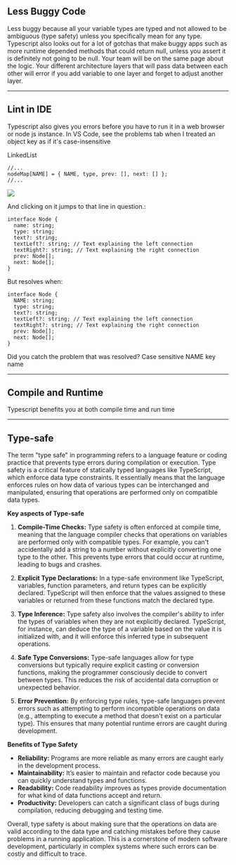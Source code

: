 ## Less Buggy Code

Less buggy because all your variable types are typed and not allowed to be ambiguous (type safety) unless you specifically mean for any type. Typescript also looks out for a lot of gotchas that make buggy apps such as more runtime depended methods that could return null, unless you assert it is definitely not going to be null. Your team will be on the same page about the logic. Your different architecture layers that will pass data between each other will error if you add variable to one layer and forget to adjust another layer.

---

## Lint in IDE

Typescript also gives you errors before you have to run it in a web browser or node js instance. In VS Code, see the problems tab when I treated an object key as if it's case-insensitive

LinkedList

```
//...
nodeMap[NAME] = { NAME, type, prev: [], next: [] };  
//...
```

![](https://i.imgur.com/QQcxX4w.png)


And clicking on it jumps to that line in question.:

```
interface Node {  
  name: string;  
  type: string;  
  text?: string;  
  textLeft?: string; // Text explaining the left connection  
  textRight?: string; // Text explaining the right connection  
  prev: Node[];  
  next: Node[];  
}  

```
  

But resolves when:

```
interface Node {  
  NAME: string;  
  type: string;  
  text?: string;  
  textLeft?: string; // Text explaining the left connection  
  textRight?: string; // Text explaining the right connection  
  prev: Node[];  
  next: Node[];  
}
```

Did you catch the problem that was resolved? Case sensitive NAME key name


---

## Compile and Runtime

Typescript benefits you at both compile time and run time

---

## Type-safe

The term "type safe" in programming refers to a language feature or coding practice that prevents type errors during compilation or execution. Type safety is a critical feature of statically typed languages like TypeScript, which enforce data type constraints. It essentially means that the language enforces rules on how data of various types can be interchanged and manipulated, ensuring that operations are performed only on compatible data types.

**Key aspects of Type-safe**

1. **Compile-Time Checks:** Type safety is often enforced at compile time, meaning that the language compiler checks that operations on variables are performed only with compatible types. For example, you can't accidentally add a string to a number without explicitly converting one type to the other. This prevents type errors that could occur at runtime, leading to bugs and crashes.

2. **Explicit Type Declarations:** In a type-safe environment like TypeScript, variables, function parameters, and return types can be explicitly declared. TypeScript will then enforce that the values assigned to these variables or returned from these functions match the declared type.

3. **Type Inference:** Type safety also involves the compiler's ability to infer the types of variables when they are not explicitly declared. TypeScript, for instance, can deduce the type of a variable based on the value it is initialized with, and it will enforce this inferred type in subsequent operations.

4. **Safe Type Conversions:** Type-safe languages allow for type conversions but typically require explicit casting or conversion functions, making the programmer consciously decide to convert between types. This reduces the risk of accidental data corruption or unexpected behavior.

5. **Error Prevention:** By enforcing type rules, type-safe languages prevent errors such as attempting to perform incompatible operations on data (e.g., attempting to execute a method that doesn't exist on a particular type). This ensures that many potential runtime errors are caught during development.

**Benefits of Type Safety**

- **Reliability:** Programs are more reliable as many errors are caught early in the development process.
- **Maintainability:** It’s easier to maintain and refactor code because you can quickly understand types and functions.
- **Readability:** Code readability improves as types provide documentation for what kind of data functions accept and return.
- **Productivity:** Developers can catch a significant class of bugs during compilation, reducing debugging and testing time.

Overall, type safety is about making sure that the operations on data are valid according to the data type and catching mistakes before they cause problems in a running application. This is a cornerstone of modern software development, particularly in complex systems where such errors can be costly and difficult to trace.